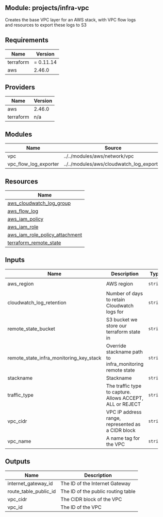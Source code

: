 ## Module: projects/infra-vpc

Creates the base VPC layer for an AWS stack, with VPC flow logs  
and resources to export these logs to S3

## Requirements

| Name | Version |
|------|---------|
| terraform | = 0.11.14 |
| aws | 2.46.0 |

## Providers

| Name | Version |
|------|---------|
| aws | 2.46.0 |
| terraform | n/a |

## Modules

| Name | Source | Version |
|------|--------|---------|
| vpc | ../../modules/aws/network/vpc |  |
| vpc_flow_log_exporter | ../../modules/aws/cloudwatch_log_exporter |  |

## Resources

| Name |
|------|
| [aws_cloudwatch_log_group](https://registry.terraform.io/providers/hashicorp/aws/2.46.0/docs/resources/cloudwatch_log_group) |
| [aws_flow_log](https://registry.terraform.io/providers/hashicorp/aws/2.46.0/docs/resources/flow_log) |
| [aws_iam_policy](https://registry.terraform.io/providers/hashicorp/aws/2.46.0/docs/resources/iam_policy) |
| [aws_iam_role](https://registry.terraform.io/providers/hashicorp/aws/2.46.0/docs/resources/iam_role) |
| [aws_iam_role_policy_attachment](https://registry.terraform.io/providers/hashicorp/aws/2.46.0/docs/resources/iam_role_policy_attachment) |
| [terraform_remote_state](https://registry.terraform.io/providers/hashicorp/terraform/latest/docs/data-sources/remote_state) |

## Inputs

| Name | Description | Type | Default | Required |
|------|-------------|------|---------|:--------:|
| aws\_region | AWS region | `string` | `"eu-west-1"` | no |
| cloudwatch\_log\_retention | Number of days to retain Cloudwatch logs for | `string` | n/a | yes |
| remote\_state\_bucket | S3 bucket we store our terraform state in | `string` | n/a | yes |
| remote\_state\_infra\_monitoring\_key\_stack | Override stackname path to infra\_monitoring remote state | `string` | `""` | no |
| stackname | Stackname | `string` | `""` | no |
| traffic\_type | The traffic type to capture. Allows ACCEPT, ALL or REJECT | `string` | `"REJECT"` | no |
| vpc\_cidr | VPC IP address range, represented as a CIDR block | `string` | n/a | yes |
| vpc\_name | A name tag for the VPC | `string` | n/a | yes |

## Outputs

| Name | Description |
|------|-------------|
| internet\_gateway\_id | The ID of the Internet Gateway |
| route\_table\_public\_id | The ID of the public routing table |
| vpc\_cidr | The CIDR block of the VPC |
| vpc\_id | The ID of the VPC |
